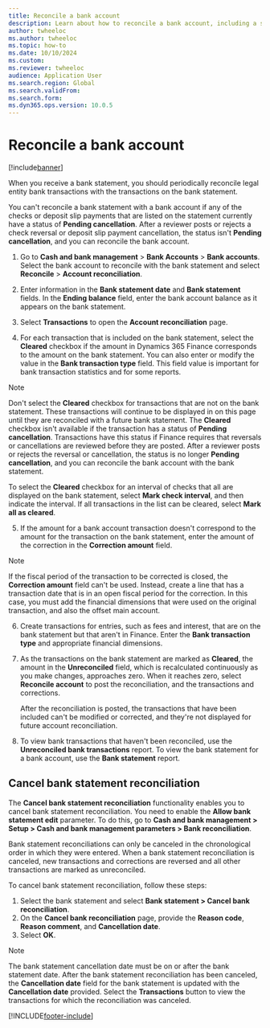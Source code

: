 ```yaml
---
title: Reconcile a bank account
description: Learn about how to reconcile a bank account, including a step-by-step process and an outline on canceling bank statement reconciliation.
author: twheeloc
ms.author: twheeloc
ms.topic: how-to
ms.date: 10/10/2024
ms.custom:
ms.reviewer: twheeloc
audience: Application User
ms.search.region: Global
ms.search.validFrom: 
ms.search.form:
ms.dyn365.ops.version: 10.0.5
---
```


# Reconcile a bank account

[!include[banner](../includes/banner.md)]

When you receive a bank statement, you should periodically reconcile legal entity bank transactions with the transactions on the bank statement.

You can't reconcile a bank statement with a bank account if any of the checks or deposit slip payments that are listed on the statement currently have a status of **Pending cancellation**. After a reviewer posts or rejects a check reversal or deposit slip payment cancellation, the status isn't **Pending cancellation**, and you can reconcile the bank account.

1. Go to **Cash and bank management** \> **Bank Accounts** \> **Bank accounts**. Select the bank account to reconcile with the bank statement and select **Reconcile** > **Account reconciliation**.

2. Enter information in the **Bank statement date** and **Bank statement** fields. In the **Ending balance** field, enter the bank account balance as it appears on the bank statement.

3. Select **Transactions** to open the **Account reconciliation** page.

4. For each transaction that is included on the bank statement, select the **Cleared** checkbox if the amount in Dynamics 365 Finance corresponds to the amount on the bank statement. You can also enter or modify the value in the **Bank transaction type** field. This field value is important for bank transaction statistics and for some reports. 
    

>[!NOTE]
>Don't select the **Cleared** checkbox for transactions that are not on the bank statement. These transactions will continue to be displayed in on this page until they are reconciled with a future bank statement.
>The **Cleared** checkbox isn't available if the transaction has a status of **Pending cancellation**. Transactions have this status if Finance requires that reversals or cancellations are reviewed before they are posted. After a reviewer posts or rejects the reversal or cancellation, the status is no longer **Pending cancellation**, and you can reconcile the bank account with the bank statement.


To select the **Cleared** checkbox for an interval of checks that all are displayed on the bank statement, select **Mark check interval**, and then indicate the interval.
If all transactions in the list can be cleared, select **Mark all as cleared**.

5.  If the amount for a bank account transaction doesn't correspond to the amount for the transaction on the bank statement, enter the amount of the correction in the **Correction amount** field.
    

> [!NOTE]
> If the fiscal period of the transaction to be corrected is closed, the **Correction amount** field can't be used. Instead, create a line that has a transaction date that is in an open fiscal period for the correction. In this case, you must add the financial dimensions that were used on the original transaction, and also the offset main account.



6.  Create transactions for entries, such as fees and interest, that are on the bank statement but that aren't in Finance. Enter the **Bank transaction type** and appropriate financial dimensions.

7.  As the transactions on the bank statement are marked as **Cleared**, the amount in the **Unreconciled** field, which is recalculated continuously as you make changes, approaches zero. When it reaches zero, select **Reconcile account** to post the reconciliation, and the transactions and corrections.
    
    After the reconciliation is posted, the transactions that have been included can't be modified or corrected, and they're not displayed for future account reconciliation.

8.  To view bank transactions that haven't been reconciled, use the **Unreconciled bank transactions** report. To view the bank statement for a bank account, use the **Bank statement** report.

## Cancel bank statement reconciliation 

The **Cancel bank statement reconciliation** functionality enables you to cancel bank statement reconciliation. You need to enable the **Allow bank statement edit** parameter. To do this, go to **Cash and bank management > Setup > Cash and bank management parameters > Bank reconciliation**.
 
Bank statement reconciliations can only be canceled in the chronological order in which they were entered. When a bank statement reconciliation is canceled, new transactions and corrections are reversed and all other transactions are marked as unreconciled.
 
To cancel bank statement reconciliation, follow these steps:
1. Select the bank statement and select **Bank statement > Cancel bank reconciliation**.
2. On the **Cancel bank reconciliation** page, provide the **Reason code**, **Reason comment**, and **Cancellation date**.
3. Select **OK**.

>[!Note]
> The bank statement cancellation date must be on or after the bank statement date. After the bank statement reconciliation has been canceled, the **Cancellation date** field for the bank statement is updated with the **Cancellation date** provided. Select the **Transactions** button to view the transactions for which the reconciliation was canceled.


[!INCLUDE[footer-include](../../includes/footer-banner.md)]
